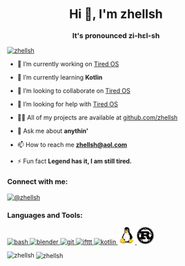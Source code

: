 <h1 align="center">Hi 👋, I'm zhellsh</h1>
<h3 align="center">It's pronounced zi-hɛl-sh</h3>

<p align="left"> <a href="https://github.com/ryo-ma/github-profile-trophy"><img src="https://github-profile-trophy.vercel.app/?username=zhellsh" alt="zhellsh" /></a> </p>

- 🔭 I’m currently working on [Tired OS](https://github.com/zhellsh/bud)

- 🌱 I’m currently learning **Kotlin**

- 👯 I’m looking to collaborate on [Tired OS](https://github.com/zhellsh/bud)

- 🤝 I’m looking for help with [Tired OS](https://github.com/zhellsh/bud)

- 👨‍💻 All of my projects are available at [github.com/zhellsh](github.com/zhellsh)

- 💬 Ask me about **anythin'**

- 📫 How to reach me **zhellsh@aol.com**

- ⚡ Fun fact **Legend has it, I am still tired.**

<h3 align="left">Connect with me:</h3>
<p align="left">
<a href="https://www.youtube.com/c/@zhellsh" target="blank"><img align="center" src="https://raw.githubusercontent.com/rahuldkjain/github-profile-readme-generator/master/src/images/icons/Social/youtube.svg" alt="@zhellsh" height="30" width="40" /></a>
</p>

<h3 align="left">Languages and Tools:</h3>
<p align="left"> <a href="https://www.gnu.org/software/bash/" target="_blank" rel="noreferrer"> <img src="https://www.vectorlogo.zone/logos/gnu_bash/gnu_bash-icon.svg" alt="bash" width="40" height="40"/> </a> <a href="https://www.blender.org/" target="_blank" rel="noreferrer"> <img src="https://download.blender.org/branding/community/blender_community_badge_white.svg" alt="blender" width="40" height="40"/> </a> <a href="https://git-scm.com/" target="_blank" rel="noreferrer"> <img src="https://www.vectorlogo.zone/logos/git-scm/git-scm-icon.svg" alt="git" width="40" height="40"/> </a> <a href="https://ifttt.com/" target="_blank" rel="noreferrer"> <img src="https://www.vectorlogo.zone/logos/ifttt/ifttt-ar21.svg" alt="ifttt" width="40" height="40"/> </a> <a href="https://kotlinlang.org" target="_blank" rel="noreferrer"> <img src="https://www.vectorlogo.zone/logos/kotlinlang/kotlinlang-icon.svg" alt="kotlin" width="40" height="40"/> </a> <a href="https://www.linux.org/" target="_blank" rel="noreferrer"> <img src="https://raw.githubusercontent.com/devicons/devicon/master/icons/linux/linux-original.svg" alt="linux" width="40" height="40"/> </a> <a href="https://www.rust-lang.org" target="_blank" rel="noreferrer"> <img src="https://raw.githubusercontent.com/devicons/devicon/master/icons/rust/rust-plain.svg" alt="rust" width="40" height="40"/> </a> </p>

<p><img align="left" src="https://github-readme-stats.vercel.app/api/top-langs?username=zhellsh&show_icons=true&locale=en&layout=compact" alt="zhellsh" /></p>

<p>&nbsp;<img align="center" src="https://github-readme-stats.vercel.app/api?username=zhellsh&show_icons=true&locale=en" alt="zhellsh" /></p>
